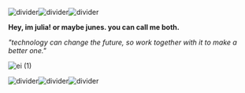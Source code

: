 
![divider](https://github.com/user-attachments/assets/3cab2d09-ccce-4ce1-83d4-0888504bed1c)![divider](https://github.com/user-attachments/assets/3cab2d09-ccce-4ce1-83d4-0888504bed1c)![divider](https://github.com/user-attachments/assets/3cab2d09-ccce-4ce1-83d4-0888504bed1c)

**Hey, im julia! or maybe junes. you can call me both.**

*"technology can change the future, so work together with it to make a better one."*

![ei (1)](https://github.com/user-attachments/assets/d13d8dfa-41be-4640-9346-b482e44952a8)

![divider](https://github.com/user-attachments/assets/3cab2d09-ccce-4ce1-83d4-0888504bed1c)![divider](https://github.com/user-attachments/assets/3cab2d09-ccce-4ce1-83d4-0888504bed1c)![divider](https://github.com/user-attachments/assets/3cab2d09-ccce-4ce1-83d4-0888504bed1c)


